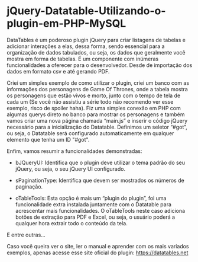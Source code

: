 # jQuery-Datatable-Utilizando-o-plugin-em-PHP-MySQL
DataTables é um poderoso plugin jQuery para criar listagens de tabelas e adicionar interações a elas, dessa forma, sendo essencial para a organização de dados tabulados, ou seja, os dados que geralmente você mostra em forma de tabelas. É um componente com inúmeras funcionalidades a oferecer para o desenvolvedor.  Desde de importação dos dados em formato csv e até gerando PDF.

Criei um simples exemplo de como utilizar o plugin, criei um banco com as informações dos personagens de Game Of Thrones, 
onde a tabela mostra os personagens que estão vivos e morto, junto com o tempo de tela de cada um (Se você não assistiu a série
todo não recomendo ver esse exemplo, risco de spoiler haha). Fiz uma simples conexão em PHP com algumas querys direto no banco para mostrar os personagens e também vamos criar uma nova página chamada “main.js” e inserir o código jQuery necessário para a inicialização do Datatable. Definimos um seletor “#got”, ou seja, o Datatable será configurado automaticamente em qualquer elemento que tenha um ID "#got".

Enfim, vamos resumir a funcionalidades demonstradas: 

 - bJQueryUI: 
 Identifica que o plugin deve utilizar o tema padrão do seu jQuery, ou seja, o seu jQuery UI configurado.

 - sPaginationType: 
 Identifica que devem ser mostrados os números de paginação.

- oTableTools:
Esta opção é mais um “plugin do plugin”, foi uma funcionalidade extra instalada juntamente com o Datatable para acrescentar mais funcionalidades. O oTableTools neste caso adiciona botões de extração para PDF e Excel, ou seja, o usuário poderá a qualquer hora extrair todo o conteúdo da tela.

E entre outras...

Caso você queira ver o site, ler o manual e aprender com os mais variados exemplos, 
apenas acesse esse site oficial do plugin: https://datatables.net
